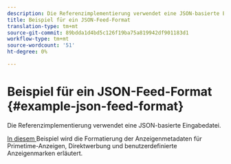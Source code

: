 ```yaml
---
description: Die Referenzimplementierung verwendet eine JSON-basierte Eingabedatei.
title: Beispiel für ein JSON-Feed-Format
translation-type: tm+mt
source-git-commit: 89bdda1d4bd5c126f19ba75a819942df901183d1
workflow-type: tm+mt
source-wordcount: '51'
ht-degree: 0%

---
```



# Beispiel für ein JSON-Feed-Format {#example-json-feed-format}

Die Referenzimplementierung verwendet eine JSON-basierte Eingabedatei.

[In diesem ](https://help.adobe.com/en_US/primetime/api/reference_implementation/json-example.json) Beispiel wird die Formatierung der Anzeigenmetadaten für Primetime-Anzeigen, Direktwerbung und benutzerdefinierte Anzeigenmarken erläutert.